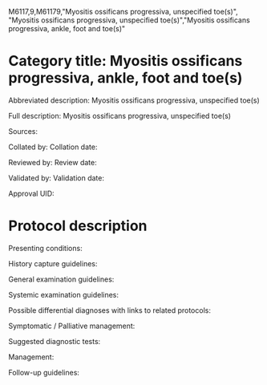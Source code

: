 M6117,9,M61179,"Myositis ossificans progressiva, unspecified toe(s)", "Myositis ossificans progressiva, unspecified toe(s)","Myositis ossificans progressiva, ankle, foot and toe(s)"
# Category title: Myositis ossificans progressiva, ankle, foot and toe(s)

Abbreviated description: Myositis ossificans progressiva, unspecified toe(s)

Full description: Myositis ossificans progressiva, unspecified toe(s)

Sources:

Collated by:
Collation date:

Reviewed by:
Review date:

Validated by:
Validation date:

Approval UID:

# Protocol description

Presenting conditions:

History capture guidelines:

General examination guidelines:

Systemic examination guidelines:

Possible differential diagnoses with links to related protocols:

Symptomatic / Palliative management:

Suggested diagnostic tests:

Management:

Follow-up guidelines:
